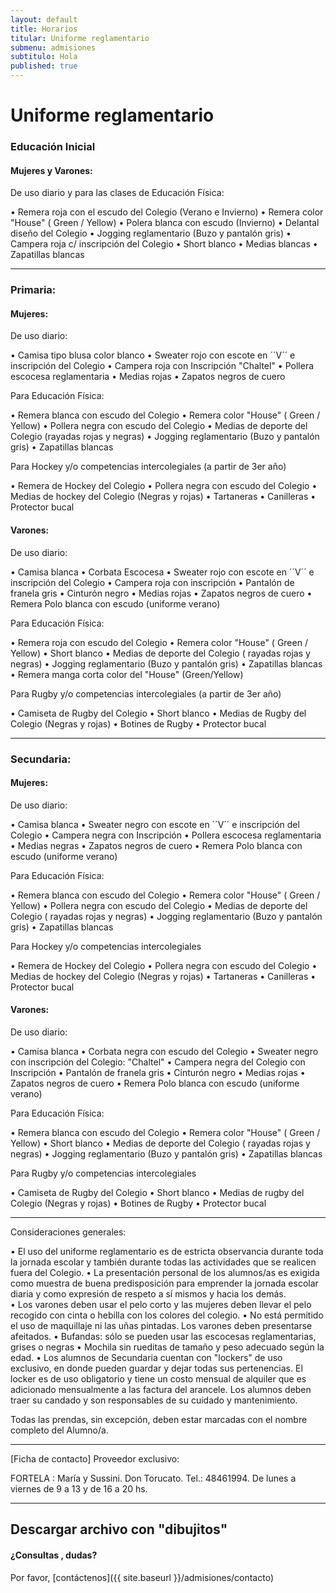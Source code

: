 ```yaml
---
layout: default
title: Horarios
titular: Uniforme reglamentario
submenu: admisiones
subtitulo: Hola
published: true
---
```


# Uniforme reglamentario


### Educación Inicial

#### Mujeres y Varones:

De uso diario y para las clases de Educación Física:

•	Remera roja con el escudo del Colegio (Verano e Invierno)
•	Remera color "House" ( Green / Yellow)
•	Polera blanca con escudo (Invierno)
•	Delantal diseño del Colegio
•	Jogging reglamentario (Buzo y pantalón gris)
•	Campera roja c/ inscripción del Colegio
•	Short blanco 
•	Medias blancas
•	Zapatillas blancas

---
 
### Primaria: 

#### Mujeres:

De uso diario:

•	Camisa tipo blusa color blanco
•	Sweater rojo con escote en ´´V´´ e inscripción del Colegio
•	Campera roja con Inscripción "Chaltel"
•	Pollera escocesa reglamentaria
•	Medias rojas
•	Zapatos negros de cuero

Para Educación Física: 

•	Remera blanca con escudo del Colegio
•	Remera color "House" ( Green / Yellow)
•	Pollera negra con escudo del Colegio
•	Medias de deporte del Colegio (rayadas rojas y negras)
•	Jogging reglamentario (Buzo y pantalón gris)
•	Zapatillas blancas

Para Hockey y/o competencias intercolegiales (a partir de 3er año) 

•	Remera de Hockey del Colegio
•	Pollera negra con escudo del Colegio
•	Medias de hockey del Colegio (Negras y rojas)
•	Tartaneras
•	Canilleras
•	Protector bucal

#### Varones:

De uso diario:

•	Camisa blanca 
•	Corbata Escocesa
•	Sweater rojo con escote en ´´V´´ e inscripción del Colegio
•	Campera roja con inscripción
•	Pantalón de franela gris
•	Cinturón negro
•	Medias rojas
•	Zapatos negros de cuero
•	Remera Polo blanca con escudo (uniforme verano)

Para Educación Física: 

•	Remera roja con escudo del Colegio
•	Remera color "House" ( Green / Yellow)
•	Short blanco
•	Medias de deporte del Colegio ( rayadas rojas y negras)
•	Jogging reglamentario (Buzo y pantalón gris)
•	Zapatillas blancas
•	Remera manga corta color del "House" (Green/Yellow)

Para Rugby y/o competencias intercolegiales (a partir de 3er año) 

•	Camiseta de Rugby del Colegio 
•	Short blanco
•	Medias de Rugby del Colegio (Negras y rojas)
•	Botines de Rugby
•	Protector bucal

---

### Secundaria:

#### Mujeres:

De uso diario:                                          

•	Camisa blanca
•	Sweater negro con escote en ´´V´´ e inscripción del Colegio
•	Campera negra con Inscripción 
•	Pollera escocesa reglamentaria
•	Medias negras
•	Zapatos negros de cuero
•	Remera Polo blanca con escudo (uniforme verano)

Para Educación Física:

•	Remera blanca con escudo del Colegio
•	Remera color "House" ( Green / Yellow)
•	Pollera negra con escudo del Colegio
•	Medias de deporte del Colegio ( rayadas rojas y negras)
•	Jogging reglamentario  (Buzo y pantalón gris)
•	Zapatillas blancas

Para Hockey y/o competencias intercolegiales 

•	Remera de Hockey del Colegio
•	Pollera negra con escudo del Colegio
•	Medias de hockey del Colegio (Negras y rojas)
•	Tartaneras
•	Canilleras
•	Protector bucal

#### Varones:

De uso diario:

•	Camisa blanca 
•	Corbata negra con escudo del Colegio 
•	Sweater negro con inscripción del Colegio: "Chaltel"
•	Campera negra del Colegio con Inscripción 
•	Pantalón de franela gris
•	Cinturón negro
•	Medias rojas
•	Zapatos negros de cuero
•	Remera Polo blanca con escudo (uniforme verano)

Para Educación Física:

•	Remera blanca con escudo del Colegio
•	Remera color "House" ( Green / Yellow)
•	Short blanco
•	Medias de deporte del Colegio ( rayadas rojas y negras)
•	Jogging reglamentario (Buzo y pantalón gris)
•	Zapatillas blancas

Para Rugby y/o competencias intercolegiales 

•	Camiseta de Rugby del Colegio 
•	Short blanco
•	Medias de rugby del Colegio (Negras y rojas)
•	Botines de Rugby
•	Protector bucal


---

Consideraciones generales:

•	El uso del uniforme reglamentario es de estricta observancia durante toda la jornada escolar y también durante todas las actividades que se realicen fuera del Colegio.
•	La presentación personal de los alumnos/as es exigida como muestra de buena predisposición para emprender la jornada escolar diaria y como expresión de respeto a sí mismos y hacia los demás.  
•	Los varones deben usar el pelo corto y las mujeres deben llevar el pelo recogido con cinta o hebilla con los colores del colegio.
•	No está permitido el uso de maquillaje ni las uñas pintadas. Los varones deben presentarse afeitados.
•	Bufandas: sólo se pueden usar las escocesas reglamentarias, grises o negras
•	Mochila sin rueditas de tamaño y peso adecuado según la edad. 
•	Los alumnos de Secundaria cuentan con "lockers" de uso exclusivo, en donde pueden guardar y dejar todas sus pertenencias. El locker es de uso obligatorio y tiene un costo mensual de alquiler que es adicionado mensualmente a las factura del arancele. Los alumnos deben traer su candado y son responsables de su cuidado y mantenimiento.

Todas las prendas, sin excepción, deben estar marcadas con el nombre completo del Alumno/a.

---

[Ficha de contacto]
Proveedor exclusivo: 

FORTELA : María y Sussini. Don Torucato. Tel.: 48461994. De lunes a viernes de 9 a 13 y de 16 a 20 hs.

---

## Descargar archivo con "dibujitos"

#### ¿Consultas , dudas?
Por favor, [contáctenos]({{ site.baseurl }}/admisiones/contacto)